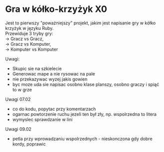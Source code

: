 # Gra w kółko-krzyżyk X0

Jest to pierwszy "poważniejszy" projekt, jakim jest napisanie gry w kółko krzyżyk w języku Ruby.  
Przewiduje 3 tryby gry:  
-> Gracz vs Gracz,   
-> Gracz vs Komputer,   
-> Komputer vs Komputer  

Uwagi:  
- Skupic sie na szkielecie  
- Generowac mape a nie rysowac na pale  
- nie przekazywac wyzej jakis gowien  
- byc moze uda sie napisac osobno klase planszy, osobno graczy i spiąć to w grze  
  
Uwagi 07.02
- co do kodu, popytac przy komentarzach
- ogarnac powtorzenie ruchu jezeli ten był zły, np. wspolrzedna to litera
- wymyslec sprawdzanie w lini

Uwagi 09.02  
- petla przy wprowadzaniu wspolrzednych - nieskonczona gdy dobre kordy, poprawic

